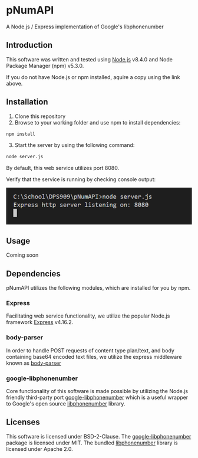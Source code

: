 # pNumAPI
A Node.js / Express implementation of Google's libphonenumber

## Introduction
This software was written and tested using [Node.js](https://nodejs.org/en/) v8.4.0 and Node Package Manager (npm) v5.3.0.

If you do not have Node.js or npm installed, aquire a copy using the link above.

## Installation
1. Clone this repository
2. Browse to your working folder and use npm to install dependencies:
```sh
npm install
```
3. Start the server by using the following command:
```sh
node server.js
```

By default, this web service utilizes port 8080.

Verify that the service is running by checking console output:

![pNumAPI Running](screenshots/pNumAPI_running.png "Service successfully running")

## Usage
Coming soon

## Dependencies
pNumAPI utilizes the following modules, which are installed for you by npm.

### Express
Facilitating web service functionality, we utilize the popular Node.js framework [Express](https://expressjs.com/) v4.16.2.

### body-parser
In order to handle POST requests of content type plan/text, and body containing base64 encoded text files, we utilize the express middleware known as [body-parser](https://github.com/expressjs/body-parser)

### google-libphonenumber
Core functionality of this software is made possible by utilizing the Node.js friendly third-party port [google-libphonenumber](https://github.com/ruimarinho/google-libphonenumber) which is a useful wrapper to Google's open source [libphonenumber](https://github.com/googlei18n/libphonenumber) library.

## Licenses
This software is licensed under BSD-2-Clause. The [google-libphonenumber](https://github.com/ruimarinho/google-libphonenumber) package is licensed under MIT. The bundled [libphonenumber](https://github.com/googlei18n/libphonenumber) library is licensed under Apache 2.0.